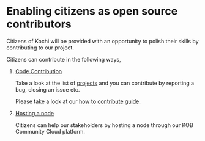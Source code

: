 # Enabling citizens as open source contributors

Citizens of Kochi will be provided with an opportunity to polish their skills by contributing to our project.

Citizens can contribute in the following ways,

1. <ins>Code Contribution</ins>

    Take a look at the list of [projects](../sub_projects.md) and you can contribute by reporting a bug, closing an issue etc.

    Please take a look at our [how to contribute guide](#).

2. <ins>Hosting a node</ins>

    Citizens can help our stakeholders by hosting a node through our KOB Community Cloud platform.






